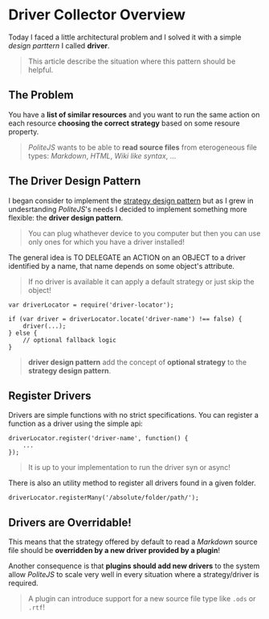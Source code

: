 <!-- Info:
author: mpeg
// -->

Driver Collector Overview
=========================

Today I faced a little architectural problem and I solved it with a simple _design parttern_ I called **driver**.

> This article describe the situation where this pattern should be helpful.

<!-- more -->

## The Problem

You have a **list of similar resources** and you want to run the same action on each resource **choosing the correct strategy** based on some resoure property.

> _PoliteJS_ wants to be able to **read source files** from eterogeneous file types: _Markdown_, _HTML_, _Wiki like syntax_, ...

## The Driver Design Pattern

I began consider to implement the [strategy design pattern](http://en.wikipedia.org/wiki/Strategy_pattern) but as I grew in undesrtanding _PoliteJS_'s needs I decided to implement something more flexible: the **driver design pattern**.

> You can plug whathever device to you computer but then you can use only ones for which you have a driver installed!

The general idea is TO DELEGATE an ACTION on an OBJECT to a driver identified by a name, that name depends on some object's attribute.

> If no driver is available it can apply a default strategy or just skip the object!

```
var driverLocator = require('driver-locator');

if (var driver = driverLocator.locate('driver-name') !== false) {
    driver(...);
} else {
    // optional fallback logic
}
```

> **driver design pattern** add the concept of **optional strategy** to the **strategy design pattern**.

## Register Drivers

Drivers are simple functions with no strict specifications. You can register a function as a driver using the simple api:

```
driverLocator.register('driver-name', function() {
    ...
});
```

> It is up to your implementation to run the driver syn or async!

There is also an utility method to register all drivers found in a given folder.

```
driverLocator.registerMany('/absolute/folder/path/');
```


## Drivers are Overridable!

This means that the strategy offered by default to read a _Markdown_ source file should be **overridden by a new driver provided by a plugin**!

Another consequence is that **plugins should add new drivers** to the system allow _PoliteJS_ to scale very well in every situation where a strategy/driver is required.

> A plugin can introduce support for a new source file type like `.ods` or `.rtf`!


